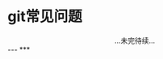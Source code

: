 # git常见问题

<center>...未完待续...</center>  
---  
***  

<link rel="stylesheet" href="https://cdn.jsdelivr.net/npm/gitalk@1/dist/gitalk.css">
<script src="https://cdn.jsdelivr.net/npm/gitalk@1/dist/gitalk.min.js"></script>
<div id="gitalk-container"></div>
<script>
  var gitalk = new Gitalk({
    "clientID": "44d7c96f948be236a8c9",
    "clientSecret": "fb9fb3178db6640131c4e3eb69f9449e42bba661",
    "repo": "blog",
    "owner": "Zhang-jie-jun",
    "admin": ["Zhang-jie-jun"],
    "id": location.pathname,      
    "distractionFreeMode": false  
  });
  gitalk.render("gitalk-container");
</script>
